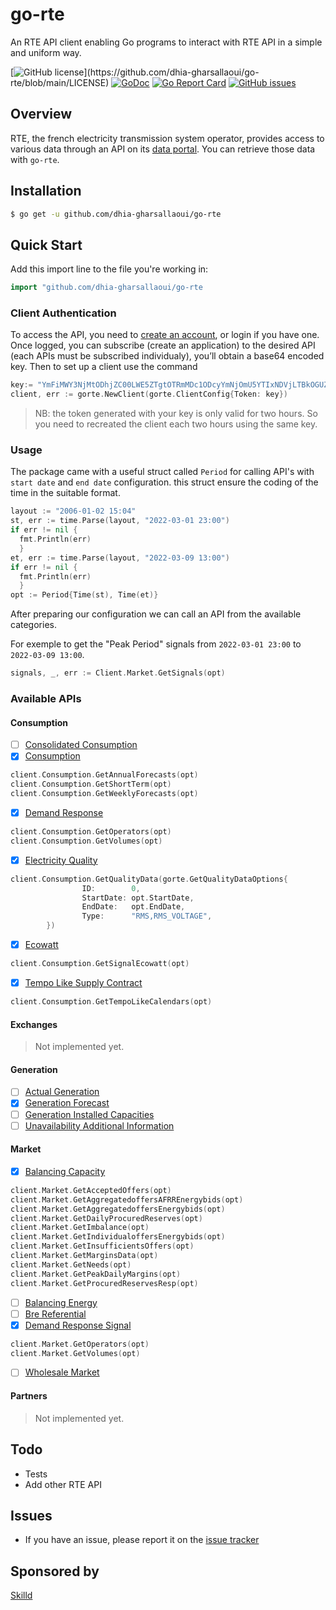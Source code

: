 # go-rte

An RTE API client enabling Go programs to interact with RTE API in a simple and uniform way.

[![GitHub license](https://img.shields.io/github/license/dhia-gharsallaoui/go-rte.svg?)](https://github.com/dhia-gharsallaoui/go-rte/blob/main/LICENSE)
[![GoDoc](https://godoc.org/github.com/dhia-gharsallaoui/go-rte?status.svg)](https://pkg.go.dev/github.com/dhia-gharsallaoui/go-rte?tab=doc)
[![Go Report Card](https://goreportcard.com/badge/github.com/dhia-gharsallaoui/go-odoo)](https://goreportcard.com/report/github.com/dhia-gharsallaoui/go-rte)
[![GitHub issues](https://img.shields.io/github/issues/dhia-gharsallaoui/go-rte.svg)](https://github.com/dhia-gharsallaoui/go-rte/issues)

## Overview
RTE, the french electricity transmission system operator, provides
access to various data through an API on its [data
portal](https://data.rte-france.com/home). You can retrieve those data
with `go-rte`.


## Installation

```bash
$ go get -u github.com/dhia-gharsallaoui/go-rte
```
## Quick Start

Add this import line to the file you're working in:
```Go
import "github.com/dhia-gharsallaoui/go-rte
```


### Client Authentication

To access the API, you need to [create an account](https://data.rte-france.com/create_account), or login if you have one.
Once logged, you can subscribe (create an application) to the desired API (each APIs must be subscribed individualy), you’ll obtain a base64 encoded key.
Then to set up a client use the command 
```Go
key:= "YmFiMWY3NjMtODhjZC00LWE5ZTgtOTRmMDc1ODcyYmNjOmU5YTIxNDVjLTBkOGUZi04YWI2LWRlNjRmODExM2M"
client, err := gorte.NewClient(gorte.ClientConfig{Token: key})
```
> NB: the token generated with your key is only valid for two hours. So you need to recreated the client each two hours using the same key.

### Usage
The package came with a useful struct called `Period` for calling API's with `start date` and `end date` configuration. this struct ensure the coding of the time in the suitable format.

```Go
layout := "2006-01-02 15:04"
st, err := time.Parse(layout, "2022-03-01 23:00")
if err != nil {
  fmt.Println(err)
  }
et, err := time.Parse(layout, "2022-03-09 13:00")
if err != nil {
  fmt.Println(err)
  }
opt := Period{Time(st), Time(et)}

```
After preparing our configuration we can call an API from the available categories.

For exemple to get the "Peak Period" signals from `2022-03-01 23:00` to `2022-03-09 13:00`.
```Go
signals, _, err := Client.Market.GetSignals(opt)
```

### Available APIs

#### Consumption
- [ ] [Consolidated Consumption](https://data.rte-france.com/catalog/-/api/consumption/Consolidated-Consumption/v1.0)
- [x] [Consumption](https://data.rte-france.com/catalog/-/api/consumption/Consumption/v1.2)
```Go
client.Consumption.GetAnnualForecasts(opt)
client.Consumption.GetShortTerm(opt)
client.Consumption.GetWeeklyForecasts(opt)
```
- [x] [Demand Response](https://data.rte-france.com/catalog/-/api/consumption/Demand-Response/v1.0)
```Go
client.Consumption.GetOperators(opt)
client.Consumption.GetVolumes(opt)
```
- [x] [Electricity Quality](https://data.rte-france.com/catalog/-/api/consumption/Electricity-Quality/v1.0)
```Go
client.Consumption.GetQualityData(gorte.GetQualityDataOptions{
                ID:        0,
                StartDate: opt.StartDate,
                EndDate:   opt.EndDate,
                Type:      "RMS,RMS_VOLTAGE",
        })
```
- [x] [Ecowatt](https://data.rte-france.com/catalog/-/api/consumption/Ecowatt/v3.0)
```Go
client.Consumption.GetSignalEcowatt(opt)
```
- [x] [Tempo Like Supply Contract](https://data.rte-france.com/catalog/-/api/consumption/Tempo-Like-Supply-Contract/v1.1)
```Go 
client.Consumption.GetTempoLikeCalendars(opt)
```
#### Exchanges
> Not implemented yet.

#### Generation
- [ ] [Actual Generation](https://data.rte-france.com/catalog/-/api/generation/Actual-Generation/v1.1)
- [x] [Generation Forecast](https://data.rte-france.com/catalog/-/api/generation/Generation-Forecast/v2.0)
- [ ] [Generation Installed Capacities](https://data.rte-france.com/catalog/-/api/generation/Generation-Installed-Capacities/v1.0)
- [ ] [Unavailability Additional Information](https://data.rte-france.com/catalog/-/api/generation/Unavailability-Additional-Information/v3.0)

#### Market
- [x] [Balancing Capacity](https://data.rte-france.com/catalog/-/api/market/Balancing-Capacity/v4.1) 
```Go
client.Market.GetAcceptedOffers(opt)
client.Market.GetAggregatedoffersAFRREnergybids(opt)
client.Market.GetAggregatedoffersEnergybids(opt)
client.Market.GetDailyProcuredReserves(opt)
client.Market.GetImbalance(opt)
client.Market.GetIndividualoffersEnergybids(opt)
client.Market.GetInsufficientsOffers(opt)
client.Market.GetMarginsData(opt)
client.Market.GetNeeds(opt)
client.Market.GetPeakDailyMargins(opt)
client.Market.GetProcuredReservesResp(opt)
```
- [ ] [Balancing Energy](https://data.rte-france.com/catalog/-/api/market/Balancing-Energy/v1.2)
- [ ] [Bre Referential](https://data.rte-france.com/catalog/-/api/market/Bre-Referential/v1.0)
- [x] [Demand Response Signal](https://data.rte-france.com/catalog/-/api/market/Demand-Response-Signal/v1.0)
```Go                           
client.Market.GetOperators(opt)
client.Market.GetVolumes(opt) 
```
- [ ] [Wholesale Market](https://data.rte-france.com/catalog/-/api/market/Wholesale-Market/v2.0)

#### Partners
> Not implemented yet.




## Todo

- Tests
- Add other RTE API

## Issues

- If you have an issue, please report it on the [issue tracker](https://github.com/dhia-gharsallaoui/go-rte/issues)

## Sponsored by 
  [Skilld](https://www.skilld.cloud/)

